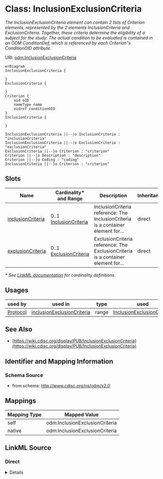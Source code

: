 # Class: InclusionExclusionCriteria

_The InclusionExclusionCriteria element can contain 2 lists of Criterion elements, represented by the 2 elements InclusionCriteria and ExclusionCriteria. Together, these criteria determine the eligibility of a subject for the study. The actual condition to be evaluated is contained in an ODM ConditionDef, which is referenced by each Criterion‟s ConditionOID attribute._




URI: [odm:InclusionExclusionCriteria](http://www.cdisc.org/ns/odm/v2.0/InclusionExclusionCriteria)


```mermaid
erDiagram
InclusionExclusionCriteria {

}
ExclusionCriteria {

}
Criterion {
    oid oID  
    nameType name  
    oidref conditionOID  
}
InclusionCriteria {

}

InclusionExclusionCriteria ||--|o InclusionCriteria : "inclusionCriteria"
InclusionExclusionCriteria ||--|o ExclusionCriteria : "exclusionCriteria"
ExclusionCriteria ||--}o Criterion : "criterion"
Criterion ||--|o Description : "description"
Criterion ||--}o Coding : "coding"
InclusionCriteria ||--}o Criterion : "criterion"

```



<!-- no inheritance hierarchy -->


## Slots

| Name | Cardinality* and Range | Description | Inheritance |
| ---  | --- | --- | --- |
| [inclusionCriteria](inclusionCriteria.md) | 0..1 <br/> [InclusionCriteria](InclusionCriteria.md) | InclusionCriteria reference: The InclusionCriteria is a container element for... | direct |
| [exclusionCriteria](exclusionCriteria.md) | 0..1 <br/> [ExclusionCriteria](ExclusionCriteria.md) | ExclusionCriteria reference: The ExclusionCriteria is a container element for... | direct |

_* See [LinkML documentation](https://linkml.io/linkml/schemas/slots.html#slot-cardinality) for cardinality definitions._




## Usages

| used by | used in | type | used |
| ---  | --- | --- | --- |
| [Protocol](Protocol.md) | [inclusionExclusionCriteria](inclusionExclusionCriteria.md) | range | [InclusionExclusionCriteria](InclusionExclusionCriteria.md) |






## See Also

* [https://wiki.cdisc.org/display/PUB/InclusionExclusionCriteria](https://wiki.cdisc.org/display/PUB/InclusionExclusionCriteria)

## Identifier and Mapping Information







### Schema Source


* from schema: http://www.cdisc.org/ns/odm/v2.0





## Mappings

| Mapping Type | Mapped Value |
| ---  | ---  |
| self | odm:InclusionExclusionCriteria |
| native | odm:InclusionExclusionCriteria |





## LinkML Source

<!-- TODO: investigate https://stackoverflow.com/questions/37606292/how-to-create-tabbed-code-blocks-in-mkdocs-or-sphinx -->

### Direct

<details>
```yaml
name: InclusionExclusionCriteria
description: The InclusionExclusionCriteria element can contain 2 lists of Criterion
  elements, represented by the 2 elements InclusionCriteria and ExclusionCriteria.
  Together, these criteria determine the eligibility of a subject for the study. The
  actual condition to be evaluated is contained in an ODM ConditionDef, which is referenced
  by each Criterion‟s ConditionOID attribute.
from_schema: http://www.cdisc.org/ns/odm/v2.0
see_also:
- https://wiki.cdisc.org/display/PUB/InclusionExclusionCriteria
rank: 1000
slots:
- inclusionCriteria
- exclusionCriteria
slot_usage:
  inclusionCriteria:
    name: inclusionCriteria
    domain_of:
    - InclusionExclusionCriteria
    range: InclusionCriteria
    maximum_cardinality: 1
  exclusionCriteria:
    name: exclusionCriteria
    domain_of:
    - InclusionExclusionCriteria
    range: ExclusionCriteria
    maximum_cardinality: 1
class_uri: odm:InclusionExclusionCriteria

```
</details>

### Induced

<details>
```yaml
name: InclusionExclusionCriteria
description: The InclusionExclusionCriteria element can contain 2 lists of Criterion
  elements, represented by the 2 elements InclusionCriteria and ExclusionCriteria.
  Together, these criteria determine the eligibility of a subject for the study. The
  actual condition to be evaluated is contained in an ODM ConditionDef, which is referenced
  by each Criterion‟s ConditionOID attribute.
from_schema: http://www.cdisc.org/ns/odm/v2.0
see_also:
- https://wiki.cdisc.org/display/PUB/InclusionExclusionCriteria
rank: 1000
slot_usage:
  inclusionCriteria:
    name: inclusionCriteria
    domain_of:
    - InclusionExclusionCriteria
    range: InclusionCriteria
    maximum_cardinality: 1
  exclusionCriteria:
    name: exclusionCriteria
    domain_of:
    - InclusionExclusionCriteria
    range: ExclusionCriteria
    maximum_cardinality: 1
attributes:
  inclusionCriteria:
    name: inclusionCriteria
    description: 'InclusionCriteria reference: The InclusionCriteria is a container
      element for Criterion elements describing inclusion criteria for subjects in
      the study. When a list is provided, subjects must meet each of the criteria
      in the list in order to enroll in the study.'
    from_schema: http://www.cdisc.org/ns/odm/v2.0
    rank: 1000
    identifier: false
    alias: inclusionCriteria
    owner: InclusionExclusionCriteria
    domain_of:
    - InclusionExclusionCriteria
    range: InclusionCriteria
    maximum_cardinality: 1
  exclusionCriteria:
    name: exclusionCriteria
    description: 'ExclusionCriteria reference: The ExclusionCriteria is a container
      element for Criterion elements describing exclusion criteria for subjects in
      the study. When a list is provided, not meeting any of the criteria in the list
      may lead to exclusion of enrollment in the study.'
    from_schema: http://www.cdisc.org/ns/odm/v2.0
    rank: 1000
    identifier: false
    alias: exclusionCriteria
    owner: InclusionExclusionCriteria
    domain_of:
    - InclusionExclusionCriteria
    range: ExclusionCriteria
    maximum_cardinality: 1
class_uri: odm:InclusionExclusionCriteria

```
</details>